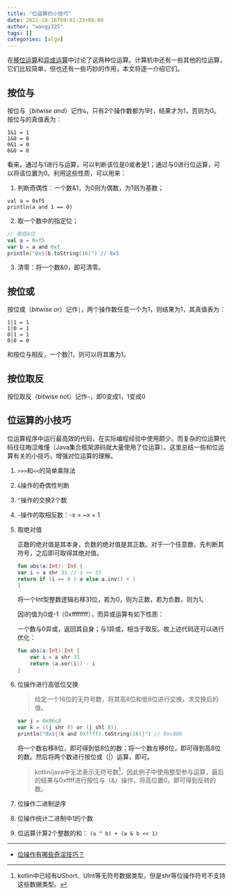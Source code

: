 ```yaml
---
title: "位运算的小技巧"
date: 2022-10-16T09:01:23+08:00
author: "wangy325"
tags: []
categories: [algo]
---
```


在[移位运算](./20221015_移位运算.md)和[异或运算](./20221014_异或运算.md)中讨论了这两种位运算。计算机中还有一些其他的位运算，它们比较简单，但也还有一些巧妙的作用，本文将逐一介绍它们。

<!--more-->

## 按位与

按位与（*bitwise and*）记作`&`，只有2个操作数都为1时，结果才为1，否则为0。按位与的真值表为：

```
1&1 = 1
1&0 = 0
0&1 = 0
0&0 = 0
```

看来，通过与1进行与运算，可以判断该位是0或者是1；通过与0进行位运算，可以将该位置为0。利用这些性质，可以用来：

1) 判断奇偶性：一个数&1，为0则为偶数，为1则为基数；

```
val a = 0xf5
println(a and 1 == 0)
```

2) 取一个数中的指定位；

```kotlin
// 取低4位
val a = 0xf5
var b = a and 0xf
println("0x${b.toString(16)") // 0x5
```

3) 清零：将一个数&0，即可清零。

## 按位或

按位或（*bitwise or*）记作`|`，两个操作数任意一个为1，则结果为1，其真值表为：

```
1|1 = 1
1|0 = 1
0|1 = 1
0|0 = 0
```

和按位与相反，一个数|1，则可以将其置为1。

## 按位取反

按位取反（bitwise not）记作`~`，即0变成1，1变成0

## 位运算的小技巧

位运算程序中运行最高效的代码，在实际编程经验中使用颇少。而复杂的位运算代码往往晦涩难懂（Java集合框架源码就大量使用了位运算）。这里总结一些和位运算有关的小技巧，增强对位运算的理解。

1. `>>>`和`<<`的简单乘除法
2. `&`操作的奇偶性判断
3. `^`操作的交换2个数
4. `~`操作的取相反数：-x = ~x + 1

5. 取绝对值

    正数的绝对值是其本身，负数的绝对值是其正数。对于一个任意数，先判断其符号，之后即可取得其绝对值。

    ```kotlin
    fun abs(a:Int): Int {
    var i = a shr 31 // a >> 31 
    return if (i == 0 ) a else a.inv() + 1
    }
    ```

    将一个Int型整数逻辑右移31位，若为0，则为正数，若为负数，则为1。

    因i的值为0或-1（0xffffffff），而异或运算有如下性质：

    一个数与0异或，返回其自身；与1异或，相当于取反。故上述代码还可以进行优化：

    ```kotlin
    fun abs(a:Int):Int {
        var i = a shr 31
        return (a.xor(i)) - i
    }
    ```

6. 位操作进行高低位交换

    > 给定一个16位的无符号数，将其高8位和低8位进行交换，求交换后的值。

    ```kotlin
    var j = 0x86c8
    var k = ((j shr 8) or (j shl 8))
    println("0x${(k and 0xffff).toString(16)}") // 0xc886
    ```

    将一个数右移8位，即可得到低8位的数；将一个数左移8位，即可得到高8位的数。然后将两个数进行按位或（|）运算，即可。

    > kotlin/java中无法表示无符号数[^1]，因此例子中使用整型参与运算，最后的结果与0xffff进行按位与（&）操作，将高位置0，即可得到反转的数。

    [^1]: kotlin中已经有UShort、UInt等无符号数据类型，但是shr等位操作符号不支持这些数据类型。

7. 位操作二进制逆序
8. 位操作统计二进制中1的个数
9. 位运算计算2个整数的和： `(a ^ b) + (a & b << 1)`

---

- [位操作有哪些奇淫技巧？](https://www.zhihu.com/question/38206659)